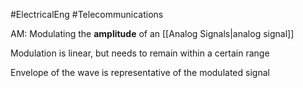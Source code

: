 #ElectricalEng
#Telecommunications

AM: Modulating the **amplitude** of an [[Analog Signals|analog signal]]

Modulation is linear, but needs to remain within a certain range

Envelope of the wave is representative of the modulated signal
